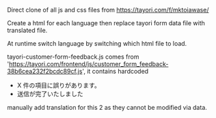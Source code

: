 Direct clone of all js and css files from https://tayori.com/f/mktoiawase/

Create a html for each language then replace tayori form data file with translated file.

At runtime switch language by switching which html file to load.

tayori-customer-form-feedback.js comes from 'https://tayori.com/frontend/js/customer_form_feedback-38b6cea232f2bcdc89cf.js', it contains hardcoded

- X 件の項目に誤りがあります。
- 送信が完了いたしました

manually add translation for this 2 as they cannot be modified via data.
